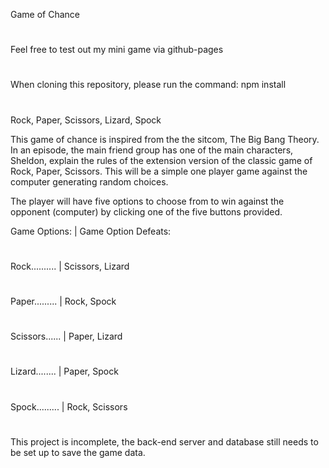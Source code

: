 Game of Chance
#

Feel free to test out my mini game via github-pages
#

When cloning this repository, please run the command: npm install
#

Rock, Paper, Scissors, Lizard, Spock

This game of chance is inspired from the the sitcom, The Big Bang Theory. In an episode, the main friend group has one of the main characters, Sheldon, explain the rules of the extension version of the classic game of Rock, Paper, Scissors.
This will be a simple one player game against the computer generating random choices.

The player will have five options to choose from to win against the opponent (computer) by clicking one of the five buttons provided.

Game Options: | Game Option Defeats:
#
Rock.......... | Scissors, Lizard
#
Paper......... | Rock, Spock
#
Scissors...... | Paper, Lizard
#
Lizard........ | Paper, Spock
#
Spock......... | Rock, Scissors
#

This project is incomplete, the back-end server and database still needs to be set up to save the game data.
